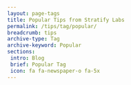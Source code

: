 ```yaml
---
layout: page-tags
title: Popular Tips from Stratify Labs
permalink: /tips/tag/popular/
breadcrumb: tips
archive-type: Tag
archive-keyword: Popular
sections:
 intro: Blog
 brief: Popular Tag
 icon: fa fa-newspaper-o fa-5x
---
```

